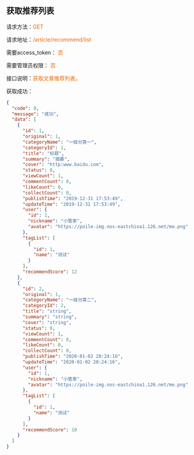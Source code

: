 ## 获取推荐列表

<p>请求方法：<span style="color:#e96900">GET</p>
<p>请求地址：<span style="color:#e96900">/article/recommend/list</span></p>
<p>需要access_token： <span style="color:#e96900">否</span></p>
<p>需要管理员权限： <span style="color:#e96900">否</span></p>
<p>接口说明：<span style="color:#e96900">获取文章推荐列表。</span></p>
<p></p>

获取成功：
```json
{
  "code": 0,
  "message": "成功",
  "data": [
    {
      "id": 1,
      "original": 1,
      "categoryName": "一级分类一",
      "categoryId": 1,
      "title": "标题",
      "summary": "摘要",
      "cover": "http:www.baidu.com",
      "status": 0,
      "viewCount": 1,
      "commentCount": 0,
      "likeCount": 0,
      "collectCount": 0,
      "publishTime": "2019-12-31 17:53:49",
      "updateTime": "2019-12-31 17:53:49",
      "user": {
        "id": 1,
        "nickname": "小管家",
        "avatar": "https://poile-img.nos-eastchina1.126.net/me.png"
      },
      "tagList": [
        {
          "id": 1,
          "name": "测试"
        }
      ],
      "recommendScore": 12
    },
    {
      "id": 2,
      "original": 1,
      "categoryName": "一级分类二",
      "categoryId": 2,
      "title": "string",
      "summary": "string",
      "cover": "string",
      "status": 0,
      "viewCount": 1,
      "commentCount": 0,
      "likeCount": 0,
      "collectCount": 0,
      "publishTime": "2020-01-02 20:24:16",
      "updateTime": "2020-01-02 20:24:16",
      "user": {
        "id": 1,
        "nickname": "小管家",
        "avatar": "https://poile-img.nos-eastchina1.126.net/me.png"
      },
      "tagList": [
        {
          "id": 1,
          "name": "测试"
        }
      ],
      "recommendScore": 10
    }
  ]
}
```
